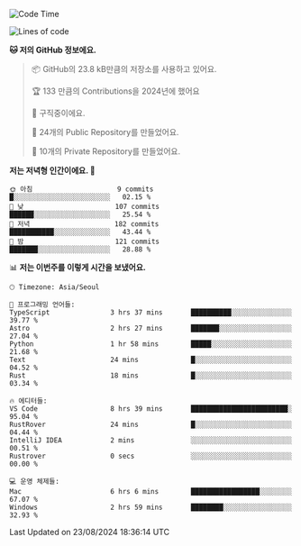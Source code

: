   <!--START_SECTION:waka-->
![Code Time](http://img.shields.io/badge/Code%20Time-761%20hrs%2038%20mins-blue)

![Lines of code](https://img.shields.io/badge/%EC%A0%80%EB%8A%94%20%EC%97%AC%ED%83%9C%EA%B9%8C%EC%A7%80%20-400.0%20thousand%20%EC%A4%84%EC%9D%98%20%EC%BD%94%EB%93%9C%EB%A5%BC%20%EC%9E%91%EC%84%B1%ED%96%88%EC%96%B4%EC%9A%94.-blue)

**🐱 저의 GitHub 정보에요.** 

> 📦 GitHub의 23.8 kB만큼의 저장소를 사용하고 있어요. 
 > 
> 🏆 133 만큼의 Contributions을 2024년에 했어요
 > 
> 💼 구직중이에요.
 > 
> 📜 24개의 Public Repository를 만들었어요. 
 > 
> 🔑 10개의 Private Repository를 만들었어요. 
 > 
**저는 저녁형 인간이에요. 🦉** 

```text
🌞 아침                     9 commits           █░░░░░░░░░░░░░░░░░░░░░░░░   02.15 % 
🌆 낮　                     107 commits         ██████░░░░░░░░░░░░░░░░░░░   25.54 % 
🌃 저녁                     182 commits         ███████████░░░░░░░░░░░░░░   43.44 % 
🌙 밤　                     121 commits         ███████░░░░░░░░░░░░░░░░░░   28.88 % 
```


📊 **저는 이번주를 이렇게 시간을 보냈어요.** 

```text
🕑︎ Timezone: Asia/Seoul

💬 프로그래밍 언어들: 
TypeScript               3 hrs 37 mins       ██████████░░░░░░░░░░░░░░░   39.77 % 
Astro                    2 hrs 27 mins       ███████░░░░░░░░░░░░░░░░░░   27.04 % 
Python                   1 hr 58 mins        █████░░░░░░░░░░░░░░░░░░░░   21.68 % 
Text                     24 mins             █░░░░░░░░░░░░░░░░░░░░░░░░   04.52 % 
Rust                     18 mins             █░░░░░░░░░░░░░░░░░░░░░░░░   03.34 % 

🔥 에디터들: 
VS Code                  8 hrs 39 mins       ████████████████████████░   95.04 % 
RustRover                24 mins             █░░░░░░░░░░░░░░░░░░░░░░░░   04.44 % 
IntelliJ IDEA            2 mins              ░░░░░░░░░░░░░░░░░░░░░░░░░   00.51 % 
Rustrover                0 secs              ░░░░░░░░░░░░░░░░░░░░░░░░░   00.00 % 

💻 운영 체제들: 
Mac                      6 hrs 6 mins        █████████████████░░░░░░░░   67.07 % 
Windows                  2 hrs 59 mins       ████████░░░░░░░░░░░░░░░░░   32.93 % 
```


 Last Updated on 23/08/2024 18:36:14 UTC
<!--END_SECTION:waka-->
